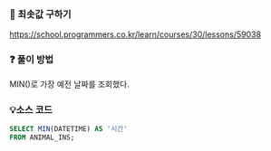 ### 🔗 최솟값 구하기
https://school.programmers.co.kr/learn/courses/30/lessons/59038

### ❓ 풀이 방법
MIN()로 가장 예전 날짜를 조회했다.

### 💡소스 코드
````sql
SELECT MIN(DATETIME) AS '시간'
FROM ANIMAL_INS;
````